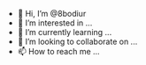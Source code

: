 - 👋 Hi, I’m @8bodiur
- 👀 I’m interested in ...
- 🌱 I’m currently learning ...
- 💞️ I’m looking to collaborate on ...
- 📫 How to reach me ...

<!---
8bodiur/8bodiur is a ✨ special ✨ repository because its `README.md` (this file) appears on your GitHub profile.
You can click the Preview link to take a look at your changes.
--->
